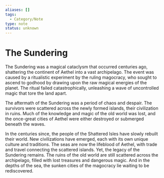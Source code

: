 ```yaml
---
aliases: []
tags:
  - Category/Note
type: note
status: unknown
---
```

# The Sundering

The Sundering was a magical cataclysm that occurred centuries ago, shattering the continent of Aethel into a vast archipelago. The event was caused by a ritualistic experiment by the ruling magocracy, who sought to ascend to godhood by drawing upon the raw magical energies of the planet. The ritual failed catastrophically, unleashing a wave of uncontrolled magic that tore the land apart.

The aftermath of the Sundering was a period of chaos and despair. The survivors were scattered across the newly formed islands, their civilization in ruins. Much of the knowledge and magic of the old world was lost, and the once-great cities of Aethel were either destroyed or submerged beneath the waves.

In the centuries since, the people of the Shattered Isles have slowly rebuilt their world. New civilizations have emerged, each with its own unique culture and traditions. The seas are now the lifeblood of Aethel, with trade and travel connecting the scattered islands. Yet, the legacy of the Sundering remains. The ruins of the old world are still scattered across the archipelago, filled with lost treasures and dangerous magic. And in the depths of the sea, the sunken cities of the magocracy lie waiting to be rediscovered.
